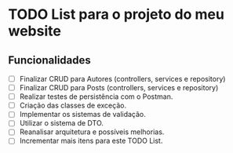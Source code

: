 # TODO List para o projeto do meu website

## Funcionalidades
- [ ] Finalizar CRUD para Autores (controllers, services e repository)
- [ ] Finalizar CRUD para Posts (controllers, services e repository)
- [ ] Realizar testes de persistência com o Postman.
- [ ] Criação das classes de exceção.
- [ ] Implementar os sistemas de validação.
- [ ] Utilizar o sistema de DTO.
- [ ] Reanalisar arquitetura e possíveis melhorias.
- [ ] Incrementar mais itens para este TODO List.

